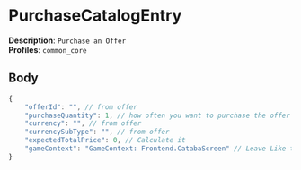 # PurchaseCatalogEntry

**Description**: `Purchase an Offer` \
**Profiles**: `common_core`

## Body

```js
{
    "offerId": "", // from offer
    "purchaseQuantity": 1, // how often you want to purchase the offer
    "currency": "", // from offer
    "currencySubType": "", // from offer
    "expectedTotalPrice": 0, // Calculate it
    "gameContext": "GameContext: Frontend.CatabaScreen" // Leave Like this or use an Empty String
}
```
